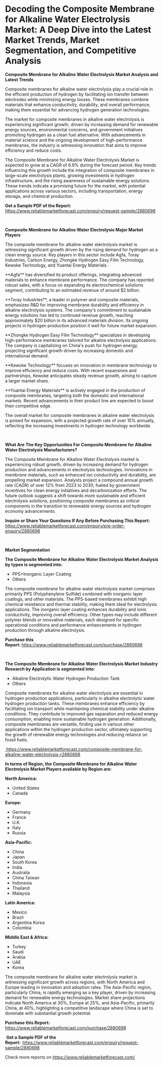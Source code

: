 <p><h1>Decoding the Composite Membrane for Alkaline Water Electrolysis Market: A Deep Dive into the Latest Market Trends, Market Segmentation, and Competitive Analysis</h1></p><p><strong>Composite Membrane for Alkaline Water Electrolysis Market Analysis and Latest Trends</strong></p>
<p><p>Composite membranes for alkaline water electrolysis play a crucial role in the efficient production of hydrogen by facilitating ion transfer between electrodes while minimizing energy losses. These membranes combine materials that enhance conductivity, durability, and overall performance, making them essential for advancing hydrogen generation technologies.</p><p>The market for composite membranes in alkaline water electrolysis is experiencing significant growth, driven by increasing demand for renewable energy sources, environmental concerns, and government initiatives promoting hydrogen as a clean fuel alternative. With advancements in material science and the ongoing development of high-performance membranes, the industry is witnessing innovation that aims to improve efficiency and reduce costs.</p><p>The Composite Membrane for Alkaline Water Electrolysis Market is expected to grow at a CAGR of 6.9% during the forecast period. Key trends influencing this growth include the integration of composite membranes in large-scale electrolysis plants, growing investments in hydrogen infrastructure, and the rising awareness of sustainable energy solutions. These trends indicate a promising future for the market, with potential applications across various sectors, including transportation, energy storage, and chemical production.</p></p>
<p><strong>Get a Sample PDF of the Report:&nbsp;</strong> <a href="https://www.reliablemarketforecast.com/enquiry/request-sample/2880698?utm_campaign=3076&utm_medium=2&utm_source=Github&utm_content=ia&utm_term=12032025&utm_id=composite-membrane-for-alkaline-water-electrolysis">https://www.reliablemarketforecast.com/enquiry/request-sample/2880698</a></p>
<p>&nbsp;</p>
<p><strong>Composite Membrane for Alkaline Water Electrolysis Major Market Players</strong></p>
<p><p>The composite membrane for alkaline water electrolysis market is witnessing significant growth driven by the rising demand for hydrogen as a clean energy source. Key players in this sector include Agfa, Toray Industries, Carbon Energy, Zhongke Hydrogen Easy Film Technology, Kewoke Technology, and Yuantai Energy Materials.</p><p>**Agfa** has diversified its product offerings, integrating advanced materials to enhance membrane performance. The company has reported robust sales, with a focus on expanding its electrochemical solutions segment, contributing to an estimated revenue of around $2 billion.</p><p>**Toray Industries**, a leader in polymer and composite materials, emphasizes R&D for improving membrane durability and efficiency in alkaline electrolysis systems. The company's commitment to sustainable energy solutions has led to continued revenue growth, reaching approximately $20 billion in its advanced materials division. Its ongoing projects in hydrogen production position it well for future market expansion.</p><p>**Zhongke Hydrogen Easy Film Technology** specializes in developing high-performance membranes tailored for alkaline electrolysis applications. The company is capitalizing on China's push for hydrogen energy, projecting significant growth driven by increasing domestic and international demand.</p><p>**Kewoke Technology** focuses on innovation in membrane technology to improve efficiency and reduce costs. With recent expansions and partnerships, Kewoke anticipates steady revenue growth, aiming to capture a larger market share.</p><p>**Yuantai Energy Materials** is actively engaged in the production of composite membranes, targeting both the domestic and international markets. Recent advancements in their product line are expected to boost their competitive edge.</p><p>The overall market for composite membranes in alkaline water electrolysis is poised for expansion, with a projected growth rate of over 15% annually, reflecting the increasing investments in hydrogen technology worldwide.</p></p>
<p>&nbsp;</p>
<p><strong>What Are The Key Opportunities For Composite Membrane for Alkaline Water Electrolysis Manufacturers?</strong></p>
<p><p>The Composite Membrane for Alkaline Water Electrolysis market is experiencing robust growth, driven by increasing demand for hydrogen production and advancements in electrolysis technologies. Innovations in membrane materials, such as enhanced ion conductivity and durability, are propelling market expansion. Analysts project a compound annual growth rate (CAGR) of over 12% from 2023 to 2030, fueled by government incentives for clean energy initiatives and decarbonization efforts. The future outlook suggests a shift towards more sustainable and efficient electrolysis solutions, positioning composite membranes as critical components in the transition to renewable energy sources and hydrogen economy advancements.</p></p>
<p><strong>Inquire or Share Your Questions If Any Before Purchasing This Report:</strong> <a href="https://www.reliablemarketforecast.com/enquiry/pre-order-enquiry/2880698?utm_campaign=3076&utm_medium=2&utm_source=Github&utm_content=ia&utm_term=12032025&utm_id=composite-membrane-for-alkaline-water-electrolysis">https://www.reliablemarketforecast.com/enquiry/pre-order-enquiry/2880698</a></p>
<p>&nbsp;</p>
<p><strong>Market Segmentation</strong></p>
<p><strong>The Composite Membrane for Alkaline Water Electrolysis Market Analysis by types is segmented into:</strong></p>
<p><ul><li>PPS+Inorganic Layer Coating</li><li>Others</li></ul></p>
<p><p>The composite membrane for alkaline water electrolysis market comprises primarily PPS (Polyphenylene Sulfide) combined with inorganic layer coatings, and other materials. The PPS-based membranes exhibit high chemical resistance and thermal stability, making them ideal for electrolysis applications. The inorganic layer coating enhances durability and ionic conductivity, improving overall efficiency. Other types may include different polymer blends or innovative materials, each designed for specific operational conditions and performance enhancements in hydrogen production through alkaline electrolysis.</p></p>
<p><strong>Purchase this Report:&nbsp;</strong><a href="https://www.reliablemarketforecast.com/purchase/2880698?utm_campaign=3076&utm_medium=2&utm_source=Github&utm_content=ia&utm_term=12032025&utm_id=composite-membrane-for-alkaline-water-electrolysis">https://www.reliablemarketforecast.com/purchase/2880698</a></p>
<p>&nbsp;</p>
<p><strong>The Composite Membrane for Alkaline Water Electrolysis Market Industry Research by Application is segmented into:</strong></p>
<p><ul><li>Alkaline Electrolytic Water Hydrogen Production Tank</li><li>Others</li></ul></p>
<p><p>Composite membranes for alkaline water electrolysis are essential in hydrogen production applications, particularly in alkaline electrolytic water hydrogen production tanks. These membranes enhance efficiency by facilitating ion transport while maintaining chemical stability under alkaline conditions. They contribute to improved gas separation and reduced energy consumption, enabling more sustainable hydrogen generation. Additionally, composite membranes are versatile, finding use in various other applications within the hydrogen production sector, ultimately supporting the growth of renewable energy technologies and reducing reliance on fossil fuels.</p></p>
<p><a href="https://www.reliablemarketforecast.com/composite-membrane-for-alkaline-water-electrolysis-r2880698?utm_campaign=3076&utm_medium=2&utm_source=Github&utm_content=ia&utm_term=12032025&utm_id=composite-membrane-for-alkaline-water-electrolysis">&nbsp;https://www.reliablemarketforecast.com/composite-membrane-for-alkaline-water-electrolysis-r2880698</a></p>
<p><strong>In terms of Region, the Composite Membrane for Alkaline Water Electrolysis Market Players available by Region are:</strong></p>
<p>
    <p> <strong> North America: </strong>
        <ul>
            <li>United States</li>
            <li>Canada</li>
        </ul>
        </p> 
    <p> <strong> Europe: </strong>
        <ul>
            <li>Germany</li>
            <li>France</li>
            <li>U.K.</li>
            <li>Italy</li>
            <li>Russia</li>
        </ul>
        </p> 
    <p> <strong> Asia-Pacific: </strong>
        <ul>
            <li>China</li>
            <li>Japan</li>
            <li>South Korea</li>
            <li>India</li>
            <li>Australia</li>
            <li>China Taiwan</li>
            <li>Indonesia</li>
            <li>Thailand</li>
            <li>Malaysia</li>
        </ul>
        </p> 
    <p> <strong> Latin America: </strong>
        <ul>
            <li>Mexico</li>
            <li>Brazil</li>
            <li>Argentina Korea</li>
            <li>Colombia</li>
        </ul>
        </p> 
    <p> <strong> Middle East & Africa: </strong>
        <ul>
            <li>Turkey</li>
            <li>Saudi</li>
            <li>Arabia</li>
            <li>UAE</li>
            <li>Korea</li>
        </ul>
    </p>
    </p>
<p><p>The composite membrane for alkaline water electrolysis market is witnessing significant growth across regions, with North America and Europe leading in innovation and adoption rates. The Asia-Pacific region, particularly China, is rapidly emerging as a key player, driven by increasing demand for renewable energy technologies. Market share projections indicate North America at 30%, Europe at 25%, and Asia-Pacific, primarily China, at 40%, highlighting a competitive landscape where China is set to dominate with substantial growth potential.</p></p>
<p><strong>Purchase this Report: </strong><a href="https://www.reliablemarketforecast.com/purchase/2880698?utm_campaign=3076&utm_medium=2&utm_source=Github&utm_content=ia&utm_term=12032025&utm_id=composite-membrane-for-alkaline-water-electrolysis">https://www.reliablemarketforecast.com/purchase/2880698</a></p>
<p>&nbsp;<strong>Get a Sample PDF of the Report:&nbsp;&nbsp;</strong><a href="https://www.reliablemarketforecast.com/enquiry/request-sample/2880698?utm_campaign=3076&utm_medium=2&utm_source=Github&utm_content=ia&utm_term=12032025&utm_id=composite-membrane-for-alkaline-water-electrolysis">https://www.reliablemarketforecast.com/enquiry/request-sample/2880698</a></p>
<p><strong></strong></p>
<p>Check more reports on <a href="https://www.reliablemarketforecast.com/?utm_campaign=3076&utm_medium=2&utm_source=Github&utm_content=ia&utm_term=12032025&utm_id=composite-membrane-for-alkaline-water-electrolysis">https://www.reliablemarketforecast.com/</a></p>